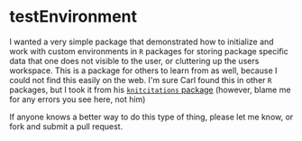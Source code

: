 # testEnvironment

I wanted a very simple package that demonstrated how to initialize and work with custom environments in `R` packages for storing package specific data that one does not visible to the user, or cluttering up the users workspace. This is a package for others to learn from as well, because I could not find this easily on the web. I'm sure Carl found this in other `R` packages, but I took it from his [`knitcitations` package](https://github.com/cboettig/knitcitations) (however, blame me for any errors you see here, not him)

If anyone knows a better way to do this type of thing, please let me know, or fork and submit a pull request.